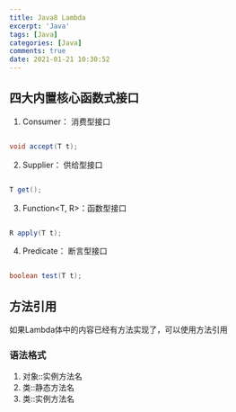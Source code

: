 ```yaml
---
title: Java8 Lambda
excerpt: 'Java'
tags: [Java]
categories: [Java]
comments: true
date: 2021-01-21 10:30:52
---
```


## 四大内置核心函数式接口

1. Consumer<T>： 消费型接口

```java

void accept(T t);

```

2. Supplier<T>： 供给型接口

```java

T get();

```

3. Function<T, R>：函数型接口

```java

R apply(T t);

```

4. Predicate<T>： 断言型接口

```java

boolean test(T t);

```


## 方法引用

如果Lambda体中的内容已经有方法实现了，可以使用方法引用

### 语法格式

1. 对象::实例方法名
2. 类::静态方法名
3. 类::实例方法名

